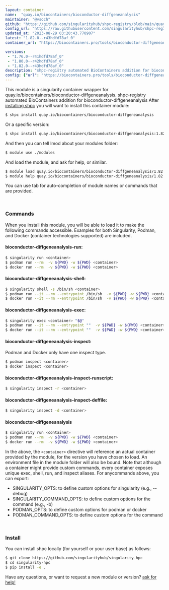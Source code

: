 ```yaml
---
layout: container
name:  "quay.io/biocontainers/bioconductor-diffgeneanalysis"
maintainer: "@vsoch"
github: "https://github.com/singularityhub/shpc-registry/blob/main/quay.io/biocontainers/bioconductor-diffgeneanalysis/container.yaml"
config_url: "https://raw.githubusercontent.com/singularityhub/shpc-registry/main/quay.io/biocontainers/bioconductor-diffgeneanalysis/container.yaml"
updated_at: "2023-08-29 03:20:43.770907"
latest: "1.82.0--r43hdfd78af_0"
container_url: "https://biocontainers.pro/tools/bioconductor-diffgeneanalysis"

versions:
 - "1.76.0--r41hdfd78af_0"
 - "1.80.0--r42hdfd78af_0"
 - "1.82.0--r43hdfd78af_0"
description: "shpc-registry automated BioContainers addition for bioconductor-diffgeneanalysis"
config: {"url": "https://biocontainers.pro/tools/bioconductor-diffgeneanalysis", "maintainer": "@vsoch", "description": "shpc-registry automated BioContainers addition for bioconductor-diffgeneanalysis", "latest": {"1.82.0--r43hdfd78af_0": "sha256:0bd4ce37377f9d655994c9424fc01f8b659857c1ef584fa6ffe38362ded54fc8"}, "tags": {"1.76.0--r41hdfd78af_0": "sha256:1f1fdad20da77f6e4f1d005b4ce12a5f30b0f8e0775cfa64f4284e7b60bb5bf5", "1.80.0--r42hdfd78af_0": "sha256:6316567d8466ffeeea091ded1e6c05ee883cc17a522d293bbc6ad4788ed605d6", "1.82.0--r43hdfd78af_0": "sha256:0bd4ce37377f9d655994c9424fc01f8b659857c1ef584fa6ffe38362ded54fc8"}, "docker": "quay.io/biocontainers/bioconductor-diffgeneanalysis"}
---
```


This module is a singularity container wrapper for quay.io/biocontainers/bioconductor-diffgeneanalysis.
shpc-registry automated BioContainers addition for bioconductor-diffgeneanalysis
After [installing shpc](#install) you will want to install this container module:


```bash
$ shpc install quay.io/biocontainers/bioconductor-diffgeneanalysis
```

Or a specific version:

```bash
$ shpc install quay.io/biocontainers/bioconductor-diffgeneanalysis:1.82.0--r43hdfd78af_0
```

And then you can tell lmod about your modules folder:

```bash
$ module use ./modules
```

And load the module, and ask for help, or similar.

```bash
$ module load quay.io/biocontainers/bioconductor-diffgeneanalysis/1.82.0--r43hdfd78af_0
$ module help quay.io/biocontainers/bioconductor-diffgeneanalysis/1.82.0--r43hdfd78af_0
```

You can use tab for auto-completion of module names or commands that are provided.

<br>

### Commands

When you install this module, you will be able to load it to make the following commands accessible.
Examples for both Singularity, Podman, and Docker (container technologies supported) are included.

#### bioconductor-diffgeneanalysis-run:

```bash
$ singularity run <container>
$ podman run --rm  -v ${PWD} -w ${PWD} <container>
$ docker run --rm  -v ${PWD} -w ${PWD} <container>
```

#### bioconductor-diffgeneanalysis-shell:

```bash
$ singularity shell -s /bin/sh <container>
$ podman run --it --rm --entrypoint /bin/sh  -v ${PWD} -w ${PWD} <container>
$ docker run --it --rm --entrypoint /bin/sh  -v ${PWD} -w ${PWD} <container>
```

#### bioconductor-diffgeneanalysis-exec:

```bash
$ singularity exec <container> "$@"
$ podman run --it --rm --entrypoint ""  -v ${PWD} -w ${PWD} <container> "$@"
$ docker run --it --rm --entrypoint ""  -v ${PWD} -w ${PWD} <container> "$@"
```

#### bioconductor-diffgeneanalysis-inspect:

Podman and Docker only have one inspect type.

```bash
$ podman inspect <container>
$ docker inspect <container>
```

#### bioconductor-diffgeneanalysis-inspect-runscript:

```bash
$ singularity inspect -r <container>
```

#### bioconductor-diffgeneanalysis-inspect-deffile:

```bash
$ singularity inspect -d <container>
```



#### bioconductor-diffgeneanalysis

```bash
$ singularity run <container>
$ podman run --rm  -v ${PWD} -w ${PWD} <container>
$ docker run --rm  -v ${PWD} -w ${PWD} <container>
```


In the above, the `<container>` directive will reference an actual container provided
by the module, for the version you have chosen to load. An environment file in the
module folder will also be bound. Note that although a container
might provide custom commands, every container exposes unique exec, shell, run, and
inspect aliases. For anycommands above, you can export:

 - SINGULARITY_OPTS: to define custom options for singularity (e.g., --debug)
 - SINGULARITY_COMMAND_OPTS: to define custom options for the command (e.g., -b)
 - PODMAN_OPTS: to define custom options for podman or docker
 - PODMAN_COMMAND_OPTS: to define custom options for the command

<br>

### Install

You can install shpc locally (for yourself or your user base) as follows:

```bash
$ git clone https://github.com/singularityhub/singularity-hpc
$ cd singularity-hpc
$ pip install -e .
```

Have any questions, or want to request a new module or version? [ask for help!](https://github.com/singularityhub/singularity-hpc/issues)